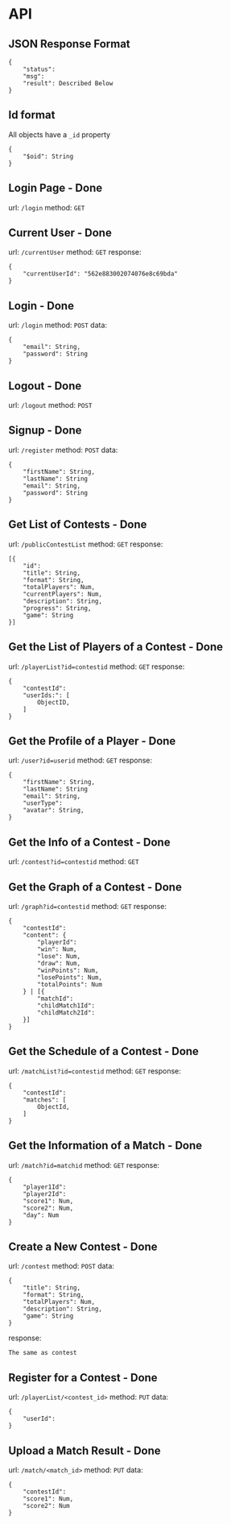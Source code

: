 # API

## JSON Response Format

```
{
	"status":
	"msg":
	"result": Described Below
}
```

## Id format

All objects have a `_id` property
```
{
	"$oid": String
}
```

## Login Page - Done

url: `/login`
method: `GET`

## Current User - Done

url: `/currentUser`
method: `GET`
response:

```
{
	"currentUserId": "562e883002074076e8c69bda"
}
```

## Login - Done

url: `/login`
method: `POST`
data: 

```
{
	"email": String,
	"password": String
}
```

## Logout - Done

url: `/logout`
method: `POST`

## Signup - Done

url: `/register`
method: `POST`
data: 

```
{
	"firstName": String,
	"lastName": String
	"email": String,
	"password": String
}
```

## Get List of Contests - Done

url: `/publicContestList`
method: `GET`
response:

```
[{
	"id":
	"title": String,
	"format": String,
	"totalPlayers": Num,
	"currentPlayers": Num,
	"description": String,
	"progress": String,
	"game": String
}]
```

## Get the List of Players of a Contest - Done

url: `/playerList?id=contestid`
method: `GET`
response:

```
{
	"contestId":
	"userIds:": [
		ObjectID,
	]
}
```

## Get the Profile of a Player - Done

url: `/user?id=userid`
method: `GET`
response:

```
{
	"firstName": String,
	"lastName": String
	"email": String,
	"userType":
	"avatar": String,
}
```

## Get the Info of a Contest - Done

url: `/contest?id=contestid`
method: `GET`

## Get the Graph of a Contest - Done

url: `/graph?id=contestid`
method: `GET`
response:

```
{
	"contestId":
	"content": {
		"playerId":
		"win": Num,
		"lose": Num,
		"draw": Num,
		"winPoints": Num,
		"losePoints": Num,
		"totalPoints": Num
	} | [{
		"matchId":
		"childMatch1Id":
		"childMatch2Id":
	}]
}
```

## Get the Schedule of a Contest - Done

url: `/matchList?id=contestid`
method: `GET`
response:

```
{
	"contestId":
	"matches": [
		ObjectId,
	]
}
```

## Get the Information of a Match - Done

url: `/match?id=matchid`
method: `GET`
response:

```
{
	"player1Id":
	"player2Id":
	"score1": Num,
	"score2": Num,
	"day": Num
}
```

## Create a New Contest - Done

url: `/contest`
method: `POST`
data:

```
{
	"title": String,
	"format": String,
	"totalPlayers": Num,
	"description": String,
	"game": String
}
```

response:

```
The same as contest
```

## Register for a Contest - Done

url: `/playerList/<contest_id>`
method: `PUT`
data:

```
{
	"userId":
}
```

## Upload a Match Result - Done

url: `/match/<match_id>`
method: `PUT`
data:

```
{
	"contestId":
	"score1": Num,
	"score2": Num
}
```
